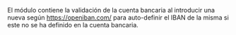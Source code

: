 El módulo contiene la validación de la cuenta bancaria al introducir una nueva según https://openiban.com/ para auto-definir el IBAN de la misma si este no se ha definido en la cuenta bancaria.
